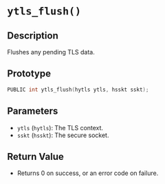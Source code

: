 # `ytls_flush()`

## Description
Flushes any pending TLS data.

## Prototype
```c
PUBLIC int ytls_flush(hytls ytls, hsskt sskt);
```

## Parameters
- `ytls` (`hytls`): The TLS context.
- `sskt` (`hsskt`): The secure socket.

## Return Value
- Returns 0 on success, or an error code on failure.
